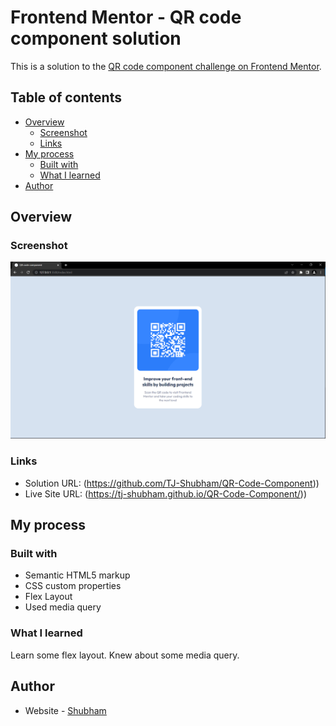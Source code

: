 # Frontend Mentor - QR code component solution

This is a solution to the [QR code component challenge on Frontend Mentor](https://www.frontendmentor.io/challenges/qr-code-component-iux_sIO_H). 

## Table of contents

- [Overview](#overview)
  - [Screenshot](#screenshot)
  - [Links](#links)
- [My process](#my-process)
  - [Built with](#built-with)
  - [What I learned](#what-i-learned)
- [Author](#author)




## Overview

### Screenshot

![](./images/Screenshot.png)



### Links

- Solution URL: (https://github.com/TJ-Shubham/QR-Code-Component))
- Live Site URL: (https://tj-shubham.github.io/QR-Code-Component/))

## My process

### Built with

- Semantic HTML5 markup
- CSS custom properties
- Flex Layout
- Used media query 


### What I learned

Learn some flex layout. Knew about some media query.


## Author

- Website - [Shubham](https://www.your-site.com)
